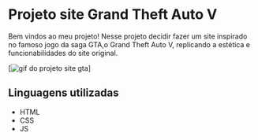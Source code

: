 # Projeto site Grand Theft Auto V
Bem vindos ao meu projeto! Nesse projeto decidir fazer um site inspirado no famoso jogo da saga GTA,o Grand Theft Auto V, replicando a estética e funcionabilidades do site original.

[<img src="./projeto-gta.gif" alt="gif do projeto site gta">]

## Linguagens utilizadas
- HTML
- CSS
- JS